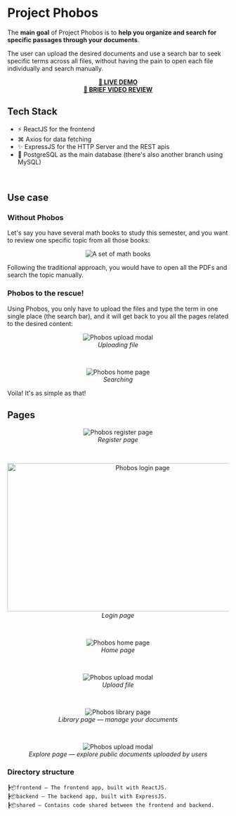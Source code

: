 # Project Phobos

The **main goal** of Project Phobos is to **help you organize and search for specific passages through your documents**.

The user can upload the desired documents and use a search bar to seek specific terms across all files, without having the pain to open each file individually and search manually.

<div align="center">
  <a href="https://project-phobos.vercel.app" target="_blank">
    <strong>🔴 LIVE DEMO</strong>
  </a>
</div>

<div align="center">
  <a href="https://www.youtube.com/watch?v=d-cIFKLLPqE" target="_blank">
    <strong>🎥 BRIEF VIDEO REVIEW</strong>
  </a>
</div>

## Tech Stack

- ⚡️ ReactJS for the frontend
- ⌘ Axios for data fetching
- ✨ ExpressJS for the HTTP Server and the REST apis
- 🐘 PostgreSQL as the main database (there's also another branch using MySQL)

<br />

## Use case

### Without Phobos

Let's say you have several math books to study this semester, and you want to review one specific topic from all those books:
<p align="center">
  <img src="https://user-images.githubusercontent.com/50183633/146289893-2ef568eb-d1d4-46c6-bed7-398163e7645a.png" alt="A set of math books">
</p>
Following the traditional approach, you would have to open all the PDFs and search the topic manually.

### Phobos to the rescue!

Using Phobos, you only have to upload the files and type the term in one single place (the search bar), and it will get back to you all the pages related to the desired content:
<p align="center">
  <img src="https://user-images.githubusercontent.com/50183633/149677103-8b02ae75-0934-4bf3-a85a-26c86a7784be.gif" alt="Phobos upload modal">
  <br />
  <em>Uploading file</em>
</p>

<br />

<p align="center">
  <img src="https://user-images.githubusercontent.com/50183633/149676109-2b7380e5-4f20-415c-934d-73803d4dd812.gif" alt="Phobos home page">
  <br />
  <em>Searching</em>
</p>

Voila! It's as simple as that!

## Pages

<p align="center">
  <img src="https://user-images.githubusercontent.com/50183633/149675996-8106a217-1814-44fb-b600-77cc749aeaf5.gif" alt="Phobos register page">
  <br />
  <em>Register page</em>
</p>

<br />

<p align="center">
  <img width="600px" height="338px" src="https://user-images.githubusercontent.com/50183633/149676106-5c77b08d-d48f-447b-beeb-307c9a4a43e9.png" alt="Phobos login page">
  <br />
  <em>Login page</em>
</p>

<br />

<p align="center">
  <img src="https://user-images.githubusercontent.com/50183633/149676109-2b7380e5-4f20-415c-934d-73803d4dd812.gif" alt="Phobos home page">
  <br />
  <em>Home page</em>
</p>

<br />

<p align="center">
  <img src="https://user-images.githubusercontent.com/50183633/149676122-597d5891-8fee-49c3-90fe-d5ecb7ba3bcc.gif" alt="Phobos upload modal">
  <br />
  <em>Upload file</em>
</p>

<br />

<p align="center">
  <img src="https://user-images.githubusercontent.com/50183633/149676130-6456a4de-54f4-4fd9-a86a-4c6ab024a75b.gif" alt="Phobos library page">
  <br />
  <em>Library page — manage your documents</em>
</p>

<br />

<p align="center">
  <img src="https://user-images.githubusercontent.com/50183633/149676134-235f1d87-2323-4290-b8d6-651e34ed0f5e.gif" alt="Phobos upload modal">
  <br />
  <em>Explore page — explore public documents uploaded by users</em>
</p>

### Directory structure

```
┣📦frontend — The frontend app, built with ReactJS.
┣📦backend — The backend app, built with ExpressJS.
┣📦shared — Contains code shared between the frontend and backend.
```
